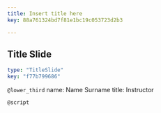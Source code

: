 ```yaml
---
title: Insert title here
key: 88a761324bd7f81e1bc19c053723d2b3

---
```

## Title Slide

```yaml
type: "TitleSlide"
key: "f77b799686"
```

`@lower_third`
name: Name Surname
title: Instructor


`@script`



